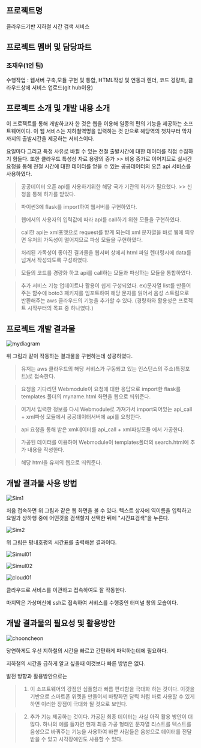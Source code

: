 ## 프로젝트명
클라우드기반 지하철 시간 검색 서비스


## 프로젝트 멤버 및 담당파트
### 조재우(1인 팀)
수행작업 : 웹서버 구축,모듈 구현 및 통합, HTML작성 및 연동과 렌더, 코드 경량화, 클라우드상에 서비스 업로드(git hub이용)


## 프로젝트 소개 및 개발 내용 소개
이 프로젝트를 통해 개발하고자 한 것은 웹을 이용해 일종의 편의 기능을 제공하는 소프트웨어이다.
이 웹 서비스는 지하철역명을 입력하는 것 만으로 해당역의 첫차부터 막차까지의 출발시간을 제공하는 서비스이다.

요일마다 그리고 특정 사유로 바뀔 수 있는 전철 출발시간에 대한 데이터를 직접 수집하기 힘들다. 
또한 클라우드 특성상 자료 용량의 증가 >> 비용 증가로 이어지므로 실시간 요청을 통해 전철 시간에 대한 데이터를 얻을 수 있는 공공데이터의 오픈 api 서비스를 사용하였다.

>공공데이터 오픈 api를 사용하기위한 해당 국가 기관의 허가가 필요했다. >> 신청을 통해 허가를 받았다.

>파이썬3에 flask를 import하여 웹서버를 구현하였다.

>웹에서의 사용자의 입력값에 따라 api를 call하기 위한 모듈을 구현하였다.

>call한 api는 xml포맷으로 request를 받게 되는데 xml 문자열을 바로 웹에 띄우면 유저의 가독성이 떨어지므로 파싱 모듈을 구현하였다.

>처리된 가독성이 좋아진 결과물을 웹서버 상에서 html 파일 렌더링시에 data를 넘겨서 작성되도록 구성하였다.

>모듈의 코드를 경량화 하고 api를 call하는 모듈과 파싱하는 모듈을 통합하였다.

>추가 서비스 기능 업데이트나 활용이 쉽게 구성되었다. ex)문자열 list를 만들어주는 함수에 boto3 패키지를 임포트하여 해당 문자를 읽어서 음성 스트림으로 반환해주는 aws 클라우드의 기능을 추가할 수 있다. (경량화와 활용성은 프로젝트 시작부터의 목표 중 하나였다.)


## 프로젝트 개발 결과물
![mydiagram](https://user-images.githubusercontent.com/74773343/101609340-353b4600-3a4a-11eb-93a9-4a1ebde81317.PNG)

위 그림과 같이 작동하는 결과물을 구현하는데 성공하였다.

>유저는 aws 클라우드의 해당 서비스가 구동되고 있는 인스턴스의 주소(특정포트)로 접속한다.

>요청을 기다리던 Webmodule이 요청에 대한 응답으로 import한 flask를  templates 폴더의 myname.html 화면을 웹으로 띄워준다.

>여기서 입력한 정보를 다시 Webmodule로 가져가서 import되어있는 api_call + xml파싱 모듈에서 공공데이터서버에 api를 요청한다.

>api 요청을 통해 받은 xml데이터를 api_call + xml파싱모듈 에서 가공한다.

>가공된 데이터를 이용하여 Webmodule이 templates폴더의 search.html에 추가 내용을 작성한다.

>해당 html을 유저의 웹으로 띄워준다.

## 개발 결과물 사용 방법
![Sim1](https://user-images.githubusercontent.com/74773343/101612889-7d5c6780-3a4e-11eb-837a-9b5491e10b6c.PNG)

처음 접속하면 위 그림과 같은 웹 화면을 볼 수 있다.
텍스트 상자에 역이름을 입력하고 요일과 상하행 중에 어떤것을 검색할지 선택한 뒤에 "시간표검색"을 누른다.


![Sim2](https://user-images.githubusercontent.com/74773343/101612902-81888500-3a4e-11eb-924e-b5689a3e9fba.PNG)

위 그림은 평내호평의 시간표를 출력해본 결과이다.


![Simul01](https://user-images.githubusercontent.com/74773343/101614794-b85f9a80-3a50-11eb-9381-6c610980c306.PNG)

![Simul02](https://user-images.githubusercontent.com/74773343/101614803-bac1f480-3a50-11eb-8163-5a8c5e1a7a5d.PNG)

![cloud01](https://user-images.githubusercontent.com/74773343/101614816-bd244e80-3a50-11eb-89b9-95f9e05d38bf.PNG)

클라우드로 서비스를 이관하고 접속하여도 잘 작동한다.

마지막은 가상머신에 ssh로 접속하여 서비스를 수행중인 터미널 창의 모습이다.

## 개발 결과물의 필요성 및 활용방안
![chooncheon](https://user-images.githubusercontent.com/74773343/101615738-d24dad00-3a51-11eb-8693-adcd65964375.jpg)

당연하게도 우선 지하철의 시간을 빠르고 간편하게 파악하는데에 필요하다.

지하철의 시간을 급하게 알고 싶을때 이것보다 빠른 방법은 없다.

발전 방향과 활용방안으로는
>1. 이 소프트웨어의 강점인 심플함과 빠름 편리함을 극대화 하는 것이다. 이것을 기반으로 스마트폰 위젯을 만들어서 바탕화면 달력 처럼 바로 사용할 수 있게 하면 이러한 장점이 극대화 될 것으로 보인다.

>2. 추가 기능 제공하는 것이다. 가공된 최종 데이터는 사실 아직 활용 방안이 더 많다. 하나의 예를 들자면 현재 최종 가공 형태인 문자열 리스트를 텍스트를 음성으로 바꿔주는 기능을 사용하여 바쁜 사람들은 음성으로 데이터를 전달 받을 수 있고 시각장애인도 사용할 수 있다.

